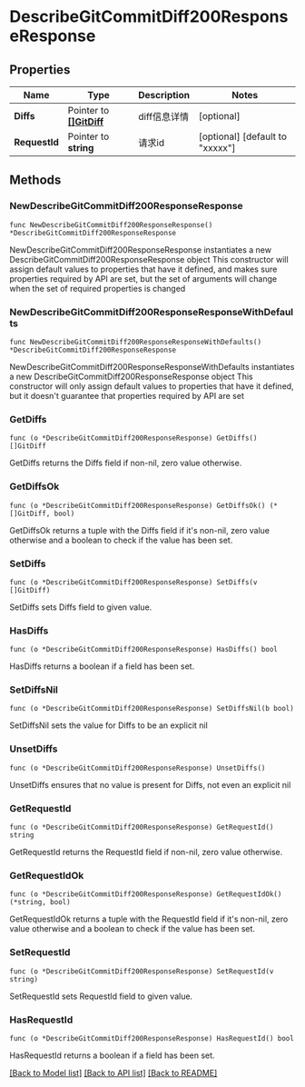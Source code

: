 # DescribeGitCommitDiff200ResponseResponse

## Properties

Name | Type | Description | Notes
------------ | ------------- | ------------- | -------------
**Diffs** | Pointer to [**[]GitDiff**](GitDiff.md) | diff信息详情 | [optional] 
**RequestId** | Pointer to **string** | 请求id | [optional] [default to "xxxxx"]

## Methods

### NewDescribeGitCommitDiff200ResponseResponse

`func NewDescribeGitCommitDiff200ResponseResponse() *DescribeGitCommitDiff200ResponseResponse`

NewDescribeGitCommitDiff200ResponseResponse instantiates a new DescribeGitCommitDiff200ResponseResponse object
This constructor will assign default values to properties that have it defined,
and makes sure properties required by API are set, but the set of arguments
will change when the set of required properties is changed

### NewDescribeGitCommitDiff200ResponseResponseWithDefaults

`func NewDescribeGitCommitDiff200ResponseResponseWithDefaults() *DescribeGitCommitDiff200ResponseResponse`

NewDescribeGitCommitDiff200ResponseResponseWithDefaults instantiates a new DescribeGitCommitDiff200ResponseResponse object
This constructor will only assign default values to properties that have it defined,
but it doesn't guarantee that properties required by API are set

### GetDiffs

`func (o *DescribeGitCommitDiff200ResponseResponse) GetDiffs() []GitDiff`

GetDiffs returns the Diffs field if non-nil, zero value otherwise.

### GetDiffsOk

`func (o *DescribeGitCommitDiff200ResponseResponse) GetDiffsOk() (*[]GitDiff, bool)`

GetDiffsOk returns a tuple with the Diffs field if it's non-nil, zero value otherwise
and a boolean to check if the value has been set.

### SetDiffs

`func (o *DescribeGitCommitDiff200ResponseResponse) SetDiffs(v []GitDiff)`

SetDiffs sets Diffs field to given value.

### HasDiffs

`func (o *DescribeGitCommitDiff200ResponseResponse) HasDiffs() bool`

HasDiffs returns a boolean if a field has been set.

### SetDiffsNil

`func (o *DescribeGitCommitDiff200ResponseResponse) SetDiffsNil(b bool)`

 SetDiffsNil sets the value for Diffs to be an explicit nil

### UnsetDiffs
`func (o *DescribeGitCommitDiff200ResponseResponse) UnsetDiffs()`

UnsetDiffs ensures that no value is present for Diffs, not even an explicit nil
### GetRequestId

`func (o *DescribeGitCommitDiff200ResponseResponse) GetRequestId() string`

GetRequestId returns the RequestId field if non-nil, zero value otherwise.

### GetRequestIdOk

`func (o *DescribeGitCommitDiff200ResponseResponse) GetRequestIdOk() (*string, bool)`

GetRequestIdOk returns a tuple with the RequestId field if it's non-nil, zero value otherwise
and a boolean to check if the value has been set.

### SetRequestId

`func (o *DescribeGitCommitDiff200ResponseResponse) SetRequestId(v string)`

SetRequestId sets RequestId field to given value.

### HasRequestId

`func (o *DescribeGitCommitDiff200ResponseResponse) HasRequestId() bool`

HasRequestId returns a boolean if a field has been set.


[[Back to Model list]](../README.md#documentation-for-models) [[Back to API list]](../README.md#documentation-for-api-endpoints) [[Back to README]](../README.md)


